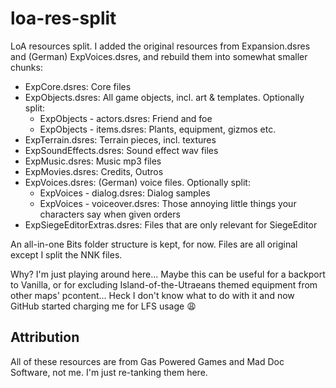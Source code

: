 # loa-res-split
LoA resources split. I added the original resources from Expansion.dsres and (German) ExpVoices.dsres, and rebuild them into somewhat smaller chunks:
- ExpCore.dsres: Core files
- ExpObjects.dsres: All game objects, incl. art & templates. Optionally split:
  - ExpObjects - actors.dsres: Friend and foe
  - ExpObjects - items.dsres: Plants, equipment, gizmos etc.
- ExpTerrain.dsres: Terrain pieces, incl. textures
- ExpSoundEffects.dsres: Sound effect wav files
- ExpMusic.dsres: Music mp3 files
- ExpMovies.dsres: Credits, Outros
- ExpVoices.dsres: (German) voice files. Optionally split:
  - ExpVoices - dialog.dsres: Dialog samples
  - ExpVoices - voiceover.dsres: Those annoying little things your characters say when given orders
- ExpSiegeEditorExtras.dsres: Files that are only relevant for SiegeEditor

An all-in-one Bits folder structure is kept, for now. Files are all original except I split the NNK files.

Why? I'm just playing around here... Maybe this can be useful for a backport to Vanilla, or for excluding Island-of-the-Utraeans themed equipment from other maps' pcontent... Heck I don't know what to do with it and now GitHub started charging me for LFS usage :weary:

## Attribution
All of these resources are from Gas Powered Games and Mad Doc Software, not me. I'm just re-tanking them here.
